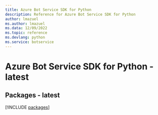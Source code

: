 ```yaml
---
title: Azure Bot Service SDK for Python
description: Reference for Azure Bot Service SDK for Python
author: lmazuel
ms.author: lmazuel
ms.data: 12/09/2022
ms.topic: reference
ms.devlang: python
ms.service: botservice
---
```

# Azure Bot Service SDK for Python - latest
## Packages - latest
[!INCLUDE [packages](bot-service-index.md)]